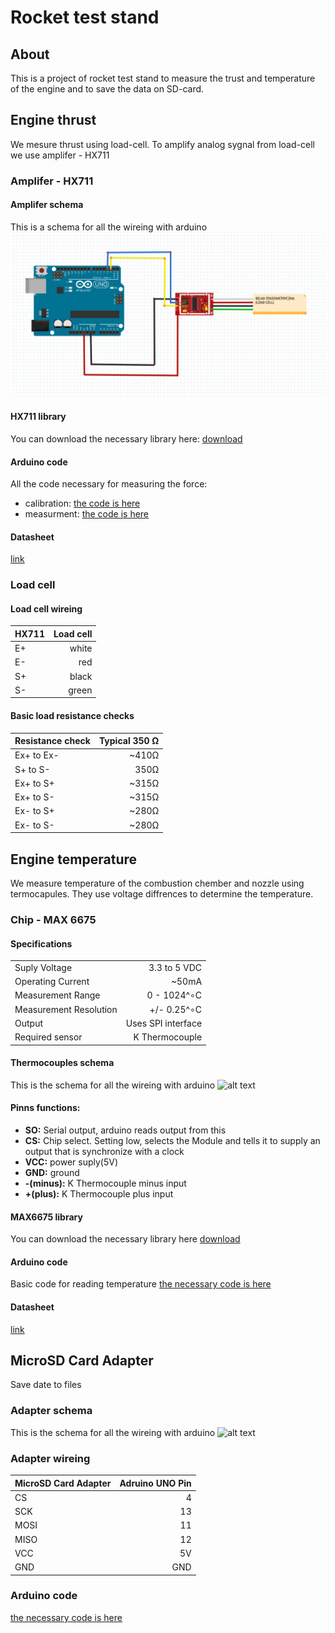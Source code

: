 # Rocket test stand

## About
This is a project of rocket test stand to measure the trust and temperature of the engine and to save the data on SD-card.

## Engine thrust
We mesure thrust using load-cell. To amplify analog sygnal from load-cell we use amplifer - HX711

### Amplifer - HX711

#### Amplifer schema
This is a schema for all the wireing with arduino
![alt text](https://github.com/Tyraka/Rocket-test-stand/blob/master/Engine%20thrust/amplifier_schema.png "Logo Title Text 1")

#### HX711 library
You can download the necessary library here:
[download](https://halckemy.s3.amazonaws.com/uploads/attachments/392655/HX711-master.zip)

#### Arduino code
All the code necessary for measuring the force:
- calibration:
[the code is here](https://github.com/Tyraka/Rocket-test-stand/blob/master/Engine%20thrust/calibration.ino)
- measurment:
[the code is here](https://github.com/Tyraka/Rocket-test-stand/blob/master/Engine%20thrust/measurement.ino)

#### Datasheet
[link](https://circuits4you.com/wp-content/uploads/2016/11/hx711_datasheet_english.pdf)

### Load cell

#### Load cell wireing
| HX711 | Load cell |
|-------|----------:|
| E+    | white     |
| E-    | red       |
| S+    | black     |
| S-    | green     |

#### Basic load resistance checks
| Resistance check | Typical 350 Ω |
|------------------|--------------:|
| Ex+ to Ex-       | ~410Ω         |
| S+ to S-         | 350Ω          |
| Ex+ to S+        | ~315Ω         |
| Ex+ to S-        | ~315Ω         |
| Ex- to S+        | ~280Ω         |
| Ex- to S-        | ~280Ω         |

## Engine temperature
We measure temperature of the combustion chember and nozzle using termocapules. They use voltage diffrences to determine the temperature.

### Chip - MAX 6675

#### Specifications
|                        |                    |
|------------------------|-------------------:|
| Suply Voltage          | 3.3 to 5 VDC       |
| Operating Current      | ~50mA              |
| Measurement Range      | 0 - 1024^∘C        |
| Measurement Resolution | +/- 0.25^∘C        |
| Output                 | Uses SPI interface |
| Required sensor        | K Thermocouple     |

#### Thermocouples schema
This is the schema for all the wireing with arduino
![alt text](https://github.com/Tyraka/Stand/blob/master/Engine%20temperature/thermocouples_schema.png)

#### Pinns functions:
- **SO:** Serial output, arduino reads output from this
- **CS:** Chip select. Setting low, selects the Module and tells it to supply an output that is synchronize with a clock
- **VCC:** power suply(5V)
- **GND:** ground
- **-(minus):** K Thermocouple minus input
- **+(plus):** K Thermocouple plus input

#### MAX6675 library
You can download the necessary library here
[download](https://github.com/adafruit/MAX6675-library)

#### Arduino code
Basic code for reading temperature
[the necessary code is here](https://github.com/Tyraka/Rocket-test-stand/blob/master/Engine%20temperature/thermocouples_schema.png)

#### Datasheet
[link](http://henrysbench.capnfatz.com/wp-content/uploads/2015/05/MAX6675-Datasheet.pdf)

## MicroSD Card Adapter
Save date to files

### Adapter schema
This is the schema for all the wireing with arduino
![alt text](https://github.com/Tyraka/Stand/blob/master/Engine%20temperature/thermocouples_schema.png)

### Adapter wireing
| MicroSD Card Adapter | Adruino UNO Pin |
|----------------------|----------------:|
|          CS          |        4        |
|          SCK         |        13       |
|          MOSI        |        11       |
|          MISO        |        12       |
|          VCC         |        5V       |
|          GND         |        GND      |

### Arduino code
[the necessary code is here](https://github.com/Tyraka/Rocket-test-stand/blob/master/MicroSD%20Card%20Adapter/fritzing_bb.png)
